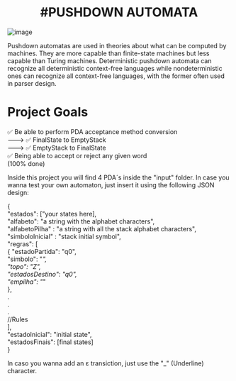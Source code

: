 <h1 align="center">
  #PUSHDOWN AUTOMATA
</h1>

![image](https://user-images.githubusercontent.com/36866624/122079295-a7af2900-cdd3-11eb-989c-63318eeb84c7.png)

Pushdown automatas are used in theories about what can be computed by machines. They are more capable than finite-state machines but less capable than Turing machines. Deterministic pushdown automata can recognize all deterministic context-free languages while nondeterministic ones can recognize all context-free languages, with the former often used in parser design.


# Project Goals

✅ Be able to perform PDA acceptance method conversion  <br />
 --->  ✅ FinalState to EmptyStack <br />
 --->  ✅ EmptyStack to FinalState <br />
✅ Being able to accept or reject any given word <br />
(100% done)

Inside this project you will find 4 PDA´s inside the "input" folder.
In case you wanna test your own automaton, just insert it using the following JSON design:

{ <br />
  "estados": ["your states here],   <br />
  "alfabeto": "a string with the alphabet characters",  <br />
  "alfabetoPilha" : "a string with all the stack alphabet characters",  <br />
  "simboloInicial" : "stack initial symbol",  <br />
  "regras": [   <br />
    {
      "estadoPartida": "q0",  <br />
      "simbolo": "_", <br />
      "topo": "Z",  <br />
      "estadosDestino": "q0", <br />
      "empilha": "_"  <br />
    },  <br />
    .   <br />
    . <br />
    . <br />
    //Rules <br />
  ],  <br />
  "estadoInicial": "initial state", <br />
  "estadosFinais": [final states] <br />
} <br />

In caso you wanna add an ε transiction, just use the "_" (Underline) character. 













